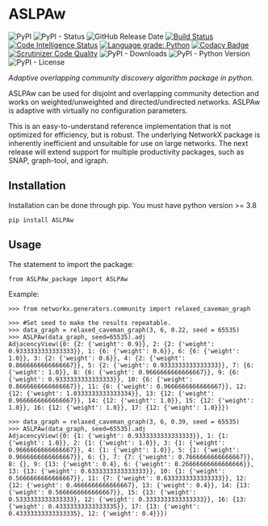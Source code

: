 # ASLPAw

![PyPI](https://img.shields.io/pypi/v/ASLPAw?color=red)
![PyPI - Status](https://img.shields.io/pypi/status/ASLPAw)
![GitHub Release Date](https://img.shields.io/github/release-date/fsssosei/ASLPAw)
[![Build Status](https://scrutinizer-ci.com/g/fsssosei/ASLPAw/badges/build.png?b=master)](https://scrutinizer-ci.com/g/fsssosei/ASLPAw/build-status/master)
[![Code Intelligence Status](https://scrutinizer-ci.com/g/fsssosei/ASLPAw/badges/code-intelligence.svg?b=master)](https://scrutinizer-ci.com/code-intelligence)
[![Language grade: Python](https://img.shields.io/lgtm/grade/python/g/fsssosei/ASLPAw.svg?logo=lgtm&logoWidth=18)](https://lgtm.com/projects/g/fsssosei/ASLPAw/context:python)
[![Codacy Badge](https://api.codacy.com/project/badge/Grade/e85d538645c44b9e87bf16448a9ac6f1)](https://www.codacy.com/manual/fsssosei/ASLPAw?utm_source=github.com&amp;utm_medium=referral&amp;utm_content=fsssosei/ASLPAw&amp;utm_campaign=Badge_Grade)
[![Scrutinizer Code Quality](https://scrutinizer-ci.com/g/fsssosei/ASLPAw/badges/quality-score.png?b=master)](https://scrutinizer-ci.com/g/fsssosei/ASLPAw/?branch=master)
![PyPI - Downloads](https://img.shields.io/pypi/dw/ASLPAw?label=PyPI%20-%20Downloads)
![PyPI - Python Version](https://img.shields.io/pypi/pyversions/ASLPAw)
![PyPI - License](https://img.shields.io/pypi/l/ASLPAw)

*Adaptive overlapping community discovery algorithm package in python.*

ASLPAw can be used for disjoint and overlapping community detection and works on weighted/unweighted and directed/undirected networks.
ASLPAw is adaptive with virtually no configuration parameters.

This is an easy-to-understand reference implementation that is not optimized for efficiency, but is robust. The underlying NetworkX package is inherently inefficient and unsuitable for use on large networks.
The next release will extend support for multiple productivity packages, such as SNAP, graph-tool, and igraph.

## Installation

Installation can be done through pip. You must have python version >= 3.8

	pip install ASLPAw

## Usage

The statement to import the package:

	from ASLPAw_package import ASLPAw
	
Example:

	>>> from networkx.generators.community import relaxed_caveman_graph
	
	>>> #Set seed to make the results repeatable.
	>>> data_graph = relaxed_caveman_graph(3, 6, 0.22, seed = 65535)
	>>> ASLPAw(data_graph, seed=65535).adj
	AdjacencyView({0: {2: {'weight': 0.9}}, 2: {2: {'weight': 0.9333333333333333}}, 1: {6: {'weight': 0.6}}, 6: {6: {'weight': 1.0}}, 3: {2: {'weight': 0.6}}, 4: {2: {'weight': 0.8666666666666667}}, 5: {2: {'weight': 0.9333333333333333}}, 7: {6: {'weight': 1.0}}, 8: {6: {'weight': 0.9666666666666667}}, 9: {6: {'weight': 0.9333333333333333}}, 10: {6: {'weight': 0.8666666666666667}}, 11: {6: {'weight': 0.9666666666666667}}, 12: {12: {'weight': 1.0333333333333334}}, 13: {12: {'weight': 0.9666666666666667}}, 14: {12: {'weight': 1.0}}, 15: {12: {'weight': 1.0}}, 16: {12: {'weight': 1.0}}, 17: {12: {'weight': 1.0}}})
	
	>>> data_graph = relaxed_caveman_graph(3, 6, 0.39, seed = 65535)
	>>> ASLPAw(data_graph, seed=65535).adj
	AdjacencyView({0: {1: {'weight': 0.9333333333333333}}, 1: {1: {'weight': 1.0}}, 2: {1: {'weight': 1.0}}, 3: {1: {'weight': 0.9666666666666667}}, 4: {1: {'weight': 1.0}}, 5: {1: {'weight': 0.9666666666666667}}, 6: {}, 7: {7: {'weight': 0.7666666666666667}}, 8: {}, 9: {13: {'weight': 0.4}, 6: {'weight': 0.26666666666666666}}, 13: {13: {'weight': 0.6333333333333333}}, 10: {1: {'weight': 0.5666666666666667}}, 11: {7: {'weight': 0.6333333333333333}}, 12: {12: {'weight': 0.4666666666666667}, 13: {'weight': 0.4}}, 14: {13: {'weight': 0.5666666666666667}}, 15: {13: {'weight': 0.5333333333333333}, 12: {'weight': 0.3333333333333333}}, 16: {13: {'weight': 0.43333333333333335}}, 17: {13: {'weight': 0.43333333333333335}, 12: {'weight': 0.4}}})
